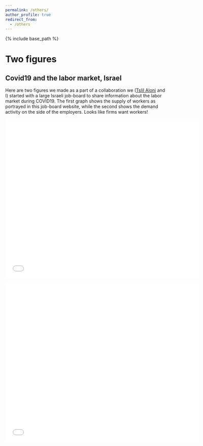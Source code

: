 ```yaml
---
permalink: /others/
author_profile: true
redirect_from:
  - /others
---
```


{% include base_path %}

# Two figures
## Covid19 and the labor market, Israel
Here are two figures we made as a part of a collaboration we ([Tslil Aloni](https://sites.google.com/view/tslil-aloni/home?authuser=0)  and I) started with a large Israeli job-board to share information about the labor market during COVID19. 
The first graph shows the supply of workers as portrayed in this job-board website, while the second shows the demand activity on the side of the employers. 
Looks like firms want workers!

[comment]: <> (In the early months of the Coronavirus pandemic, where no real-time labor market data were available, Tslil Aloni and I planted the seeds for a long-term collaboration with the Israeli job board .)

[comment]: <> (The first but not the last! output is a descriptive statistics of the Israeli labor market during the pandemic, as it is being reflected in Drushim’s website.)

[comment]: <> (The full report will be available soon on Drushim’s website. Here we provide just a few figures:)

<p align="center"><iframe width="610" height="500" frameborder="0" scrolling="no" src="//plotly.com/~tslilaloni/342.embed"></iframe></p>

<p align="center"><iframe width="610" height="500" frameborder="0" scrolling="no" src="//plotly.com/~tslilaloni/336.embed"></iframe></p>

[comment]: <> (<p align="center"><iframe width="700" height="500" frameborder="0" scrolling="no" src="//plotly.com/~tslilaloni/340.embed"></iframe></p>)


<!---
comment
-->

